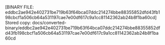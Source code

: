 [BINARY FILE: eddbc2ae942e402731be719b63f64bca07ddc214274bbe88355852dfd43fb198cbcf1a506cb64a531197cae7e00df617c9a1cc81142362ab24b8f1ba60cd]
Stored copy: docs/converted-binary/eddbc2ae942e402731be719b63f64bca07ddc214274bbe88355852dfd43fb198cbcf1a506cb64a531197cae7e00df617c9a1cc81142362ab24b8f1ba60cd
